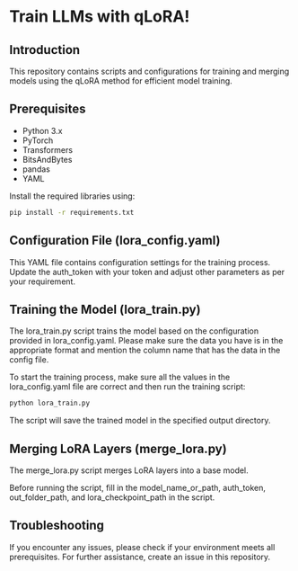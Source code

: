 # Train LLMs with qLoRA!

## Introduction
This repository contains scripts and configurations for training and merging models using the qLoRA method for efficient model training.

## Prerequisites
- Python 3.x
- PyTorch
- Transformers
- BitsAndBytes
- pandas
- YAML

Install the required libraries using:
```bash
pip install -r requirements.txt
```

## Configuration File (lora_config.yaml)
This YAML file contains configuration settings for the training process. Update the auth_token with your token and adjust other parameters as per your requirement.

## Training the Model (lora_train.py)
The lora_train.py script trains the model based on the configuration provided in lora_config.yaml. 
Please make sure the data you have is in the appropriate format and mention the column name that has the data in the config file.

To start the training process, make sure all the values in the lora_config.yaml file are correct and then run the training script:

```bash
python lora_train.py
```
The script will save the trained model in the specified output directory.

## Merging LoRA Layers (merge_lora.py)
The merge_lora.py script merges LoRA layers into a base model.

Before running the script, fill in the model_name_or_path, auth_token, out_folder_path, and lora_checkpoint_path in the script.

## Troubleshooting
If you encounter any issues, please check if your environment meets all prerequisites. For further assistance, create an issue in this repository.
